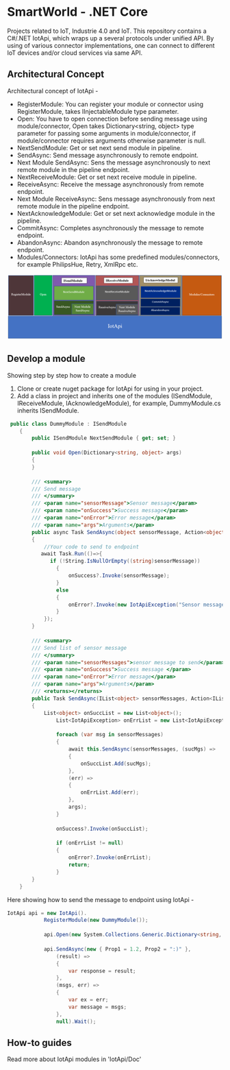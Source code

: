 ﻿# SmartWorld - .NET Core
Projects related to IoT, Industrie 4.0 and IoT. This repository contains a C#/.NET IotApi, which wraps up a several protocols under unified API. 
By using of various connector implementations, one can connect to different IoT devices and/or cloud services via same API.  

## Architectural Concept
Architectural concept of IotApi -

- RegisterModule: You can register your module or connector using RegisterModule, takes IInjectableModule type parameter.
- Open: You have to open connection before sending message using module/connector, Open takes Dictionary<string, object> type parameter for passing some arguments in module/connector, if module/connector requires arguments otherwise parameter is null. 
- NextSendModule: Get or set next send module in pipeline.
- SendAsync: Send message asynchronously to remote endpoint. 
- Next Module SendAsync: Sens the message asynchronously to next remote module in the pipeline endpoint.
- NextReceiveModule: Get or set next receive module in pipeline.
- ReceiveAsync: Receive the message asynchronously from remote endpoint.
- Next Module ReceiveAsync: Sens message asynchronously from next remote module in the pipeline endpoint.
- NextAcknowledgeModule: Get or set next acknowledge module in the pipeline.
- CommitAsync: Completes asynchronously the message to remote endpoint.
- AbandonAsync: Abandon asynchronously the message to remote endpoint.
- Modules/Connectors: IotApi has some predefined modules/connectors, for example PhilipsHue, Retry, XmlRpc etc.

![](https://github.com/UniversityOfAppliedSciencesFrankfurt/SmartWorld/blob/netcore-dev/Images/ArConcept.PNG "Architectural Concept")

## Develop a module
Showing step by step how to create a module  
1. Clone or create nuget package for IotApi for using in your project. 
2. Add a class in project and inherits one of the modules (ISendModule, IReceiveModule, IAcknowledgeModule),  for example, DummyModule.cs inherits ISendModule. 
```C#
 public class DummyModule : ISendModule
    {
        public ISendModule NextSendModule { get; set; }

        public void Open(Dictionary<string, object> args)
        {
        }

        /// <summary>
        /// Send message 
        /// </summary>
        /// <param name="sensorMessage">Sensor message</param>
        /// <param name="onSuccess">Success message</param>
        /// <param name="onError">Error message</param>
        /// <param name="args">Arguments</param>
        public async Task SendAsync(object sensorMessage, Action<object> onSuccess = null, Action<IotApiException> onError = null, Dictionary<string, object> args = null)
        {
            //Your code to send to endpoint 
           await Task.Run(()=>{
              if (!String.IsNullOrEmpty((string)sensorMessage))
                {
                    onSuccess?.Invoke(sensorMessage);
                }
                else
                {
                    onError?.Invoke(new IotApiException("Sensor message is null"));
                }
            });
        }

        /// <summary>
        /// Send list of sensor message 
        /// </summary>
        /// <param name="sensorMessages">sensor message to send</param>
        /// <param name="onSuccess">Success message </param>
        /// <param name="onError">Error message</param>
        /// <param name="args">Arguments</param>
        /// <returns></returns>
        public Task SendAsync(IList<object> sensorMessages, Action<IList<object>> onSuccess = null, Action<IList<IotApiException>> onError = null, Dictionary<string, object> args = null)
        {
            List<object> onSuccList = new List<object>();
                List<IotApiException> onErrList = new List<IotApiException>();

                foreach (var msg in sensorMessages)
                {
                    await this.SendAsync(sensorMessages, (sucMgs) =>
                    {
                        onSuccList.Add(sucMgs);
                    },
                    (err) =>
                    {
                        onErrList.Add(err);
                    },
                    args);
                }

                onSuccess?.Invoke(onSuccList);

                if (onErrList != null)
                {
                    onError?.Invoke(onErrList);
                    return;
                }
        }
    }
```
Here showing how to send the message to endpoint using IotApi -

```C#
IotApi api = new IotApi().
            RegisterModule(new DummyModule());

            api.Open(new System.Collections.Generic.Dictionary<string, object>());
            
            api.SendAsync(new { Prop1 = 1.2, Prop2 = ":)" },
                (result) =>
                {
                    var response = result;
                },
                (msgs, err) =>
                {
                    var ex = err;
                    var message = msgs;
                },
                null).Wait();
```
## How-to guides
Read more about IotApi modules in 'IotApi/Doc'